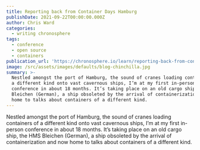 ```yaml
---
title: Reporting back from Container Days Hamburg
publishDate: 2021-09-22T00:00:00.000Z
author: Chris Ward
categories:
  - writing chronosphere
tags:
  - conference
  - open source
  - containers
publication_url: 'https://chronosphere.io/learn/reporting-back-from-container-days-hamburg/'
image: /src/assets/images/defaults/blog-chinchilla.jpg
summary: >-
  Nestled amongst the port of Hamburg, the sound of cranes loading containers of
  a different kind onto vast cavernous ships, I’m at my first in-person
  conference in about 18 months. It’s taking place on an old cargo ship, the HMS
  Bleichen (German), a ship obsoleted by the arrival of containerization and now
  home to talks about containers of a different kind.
---
```


Nestled amongst the port of Hamburg, the sound of cranes loading containers of a different kind onto vast cavernous ships, I’m at my first in-person conference in about 18 months. It’s taking place on an old cargo ship, the HMS Bleichen (German), a ship obsoleted by the arrival of containerization and now home to talks about containers of a different kind.
